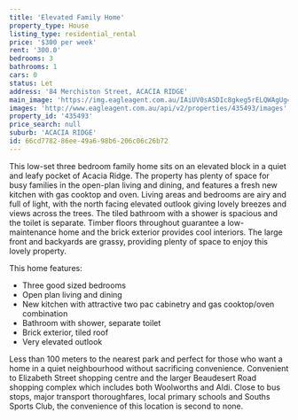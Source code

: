 ```yaml
---
title: 'Elevated Family Home'
property_type: House
listing_type: residential_rental
price: '$300 per week'
rent: '300.0'
bedrooms: 3
bathrooms: 1
cars: 0
status: Let
address: '84 Merchiston Street, ACACIA RIDGE'
main_image: 'https://img.eagleagent.com.au/IAiUV0sASDIc8gkeg5rELQWAgUg=/1280x854/smart/https://s3-us-west-2.amazonaws.com/eagleagent-orig/images/6824908/422084286-image-M.jpg'
images: 'http://www.eagleagent.com.au/api/v2/properties/435493/images'
property_id: '435493'
price_search: null
suburb: 'ACACIA RIDGE'
id: 66cd7782-86ee-49a6-98b6-206c06c26b72
---
```

This low-set three bedroom family home sits on an elevated block in a quiet and leafy pocket of Acacia Ridge. The property has plenty of space for busy families in the open-plan living and dining, and features a fresh new kitchen with gas cooktop and oven. Living areas and bedrooms are airy and full of light, with the north facing elevated outlook giving lovely breezes and views across the trees. The tiled bathroom with a shower is spacious and the toilet is separate. Timber floors throughout guarantee a low-maintenance home and the brick exterior provides cool interiors. The large front and backyards are grassy, providing plenty of space to enjoy this lovely property.

This home features:

*  Three good sized bedrooms
*  Open plan living and dining
*  New kitchen with attractive two pac cabinetry and gas cooktop/oven combination
*  Bathroom with shower, separate toilet
*  Brick exterior, tiled roof
*  Very elevated outlook

Less than 100 meters to the nearest park and perfect for those who want a home in a quiet neighbourhood without sacrificing convenience. Convenient to Elizabeth Street shopping centre and the larger Beaudesert Road shopping complex which includes both Woolworths and Aldi. Close to bus stops, major transport thoroughfares, local primary schools and Souths Sports Club, the convenience of this location is second to none.